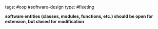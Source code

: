 tags: #oop #software-design 
type: #fleeting 

__software entities (classes, modules, functions, etc.) should be open for extension, but closed for modification__


